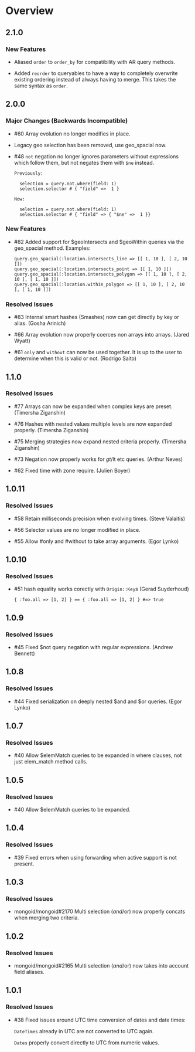 # Overview

## 2.1.0

### New Features

* Aliased `order` to `order_by` for compatibility with AR query methods.

* Added `reorder` to queryables to have a way to completely overwrite existing
  ordering instead of always having to merge. This takes the same syntax
  as `order`.

## 2.0.0

### Major Changes (Backwards Incompatible)

* \#60 Array evolution no longer modifies in place.

* Legacy geo selection has been removed, use geo_spacial now.

* \#48 `not` negation no longer ignores parameters without expressions
  which follow them, but not negates them with `$ne` instead.

      Previously:

        selection = query.not.where(field: 1)
        selection.selector # { "field" =>  1 }

      Now:

        selection = query.not.where(field: 1)
        selection.selector # { "field" => { "$ne" =>  1 }}

### New Features

* \#82 Added support for $geoIntersects and $geoWithin queries via the
  geo_spacial method. Examples:

      query.geo_spacial(:location.intersects_line => [[ 1, 10 ], [ 2, 10 ]])
      query.geo_spacial(:location.intersects_point => [[ 1, 10 ]])
      query.geo_spacial(:location.intersects_polygon => [[ 1, 10 ], [ 2, 10 ], [ 1, 10 ]])
      query.geo_spacial(:location.within_polygon => [[ 1, 10 ], [ 2, 10 ], [ 1, 10 ]])

### Resolved Issues

* \#83 Internal smart hashes (Smashes) now can get directly by key or alias.
  (Gosha Arinich)

* \#66 Array evolution now properly coerces non arrays into arrays.
  (Jared Wyatt)

* \#61 `only` and `without` can now be used together. It is up to the user
  to determine when this is valid or not. (Rodrigo Saito)

## 1.1.0

### Resolved Issues

* \#77 Arrays can now be expanded when complex keys are preset.
  (Timersha Ziganshin)

* \#76 Hashes with nested values multiple levels are now expanded properly.
  (Timersha Ziganshin)

* \#75 Merging strategies now expand nested criteria properly.
  (Timersha Ziganshin)

* \#73 Negation now properly works for $gt/$lt etc queries.
  (Arthur Neves)

* \#62 Fixed time with zone require. (Julien Boyer)

## 1.0.11

### Resolved Issues

* \#58 Retain milliseconds precision when evolving times. (Steve Valaitis)

* \#56 Selector values are no longer modified in place.

* \#55 Allow #only and #without to take array arguments. (Egor Lynko)

## 1.0.10

### Resolved Issues

* \#51 hash equality works corectly with `Origin::Key`s (Gerad Suyderhoud)

      { :foo.all => [1, 2] } == { :foo.all => [1, 2] } #=> true

## 1.0.9

### Resolved Issues

* \#45 Fixed $not query negation with regular expressions. (Andrew Bennett)

## 1.0.8

### Resolved Issues

* \#44 Fixed serialization on deeply nested $and and $or queries. (Egor Lynko)

## 1.0.7

### Resolved Issues

* \#40 Allow $elemMatch queries to be expanded in where clauses, not just
  elem_match method calls.

## 1.0.5

### Resolved Issues

* \#40 Allow $elemMatch queries to be expanded.

## 1.0.4

### Resolved Issues

* \#39 Fixed errors when using forwarding when active support is not present.

## 1.0.3

### Resolved Issues

* mongoid/mongoid\#2170 Multi selection ($and/$or) now properly concats
  when merging two criteria.

## 1.0.2

### Resolved Issues

* mongoid/mongoid\#2165 Multi selection ($and/$or) now takes into account
  field aliases.

## 1.0.1

### Resolved Issues

* \#38 Fixed issues around UTC time conversion of dates and date times:

    `DateTimes` already in UTC are not converted to UTC again.

    `Dates` properly convert directly to UTC from numeric values.
